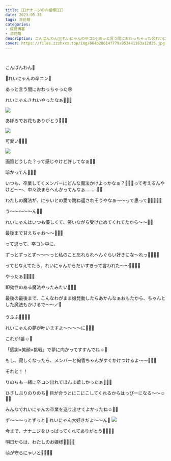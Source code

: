 ```yaml
---
title: 👸🏼ナナニジのお姫様💂🏻💓
date: 2023-05-31
tags: 涼花萌
categories: 
- 成员博客
- 涼花萌
description: こんばんわん🐶🌸れいにゃんの卒コン🌸あっと言う間におわっちゃった😢れいにゃんきれいやったなぁ🥰💓💓あぽろでお花もありがとう🚀🍓💓...
cover: https://files.zzzhxxx.top/img/664b28614f779a953441163a12d25.jpg 
---
```


        ﻿



こんばんわん🐶






🌸れいにゃんの卒コン🌸

あっと言う間におわっちゃった😢




れいにゃんきれいやったなぁ🥰💓💓

![](https://files.zzzhxxx.top/img/664b28614f779a953441163a12d25.jpg)









あぽろでお花もありがとう🚀🍓💓

![](https://files.zzzhxxx.top/img/664b28614f779a953441163a12d25-01.jpg)



可愛い👭🏼💓


![](https://files.zzzhxxx.top/img/664b28614f779a953441163a12d25-02.jpg)




画質どうした？って感じやけど許してなぁ🤣💓



暗かってん🤣💓💓











いつも、卒業してくメンバーにどんな魔法かけよっかなぁ？🧚🏻‍♀️って考えるんやけど〜〜、中々決まらへんかってんなぁ………😵‍💫







わたしの魔法が、にゃいとの愛で跳ね返されそうやなぁ〜〜って思って💂🏻🏰👸🏼







う〜〜〜〜〜ん😵‍💫





れいにゃんはいつも優しくて、笑いながら受け止めてくれてたから〜〜🥺💓






最後まで甘えちゃお〜〜🤫💓💓






って思って、卒コン中に、






ずっとずっとず〜〜〜っと私のこと忘れられへんぐらい好きにな〜れっ🧚🏻‍♀️💓





ってとなえてたら、れいにゃんからだいすきって言われた〜〜🧚🏻‍♀️💓




やったぁ👭🏼💓💓






即効性のある魔法やったみたい🧚🏻‍♀️










最後の最後まで、こんなわがまま娘発動したらあかんなぁおもたから、ちゃんとした魔法もかけるで〜〜🪄💫








うふふ🧚🏻‍♀️💓







れいにゃんの夢が叶いますよ〜〜〜〜に🧚🏻‍♀️



これが1番☺️💓






「感謝×笑顔×挑戦」で夢に向かってすすんでね☺️💓








もし、寂しくなったら、メンバーと絢香ちゃんがすぐかけつけるよ〜〜👭🏼💓











それと！！



りのちも一緒に卒コン出れてほんま嬉しかったぁ🥰💓💓


ひさしぶりのりのち💓
目が合うとにこにこしてくれるからはっぴーになる〜〜☺️💓💓




みんなでれいにゃんの卒業を送り出せてよかったね☺️💓💓









ず〜〜〜っとずっと💓
れいにゃん大好きだよ〜〜ん💓
![](https://files.zzzhxxx.top/img/664b28614f779a953441163a12d25-03.jpg)





今まで、ナナニジをひっぱってくれてありがとう🥺💓💓💓








明日からは、わたしのお姫様👸🏼💓💓

萌が守らにゃいと💂🏻💓💓


